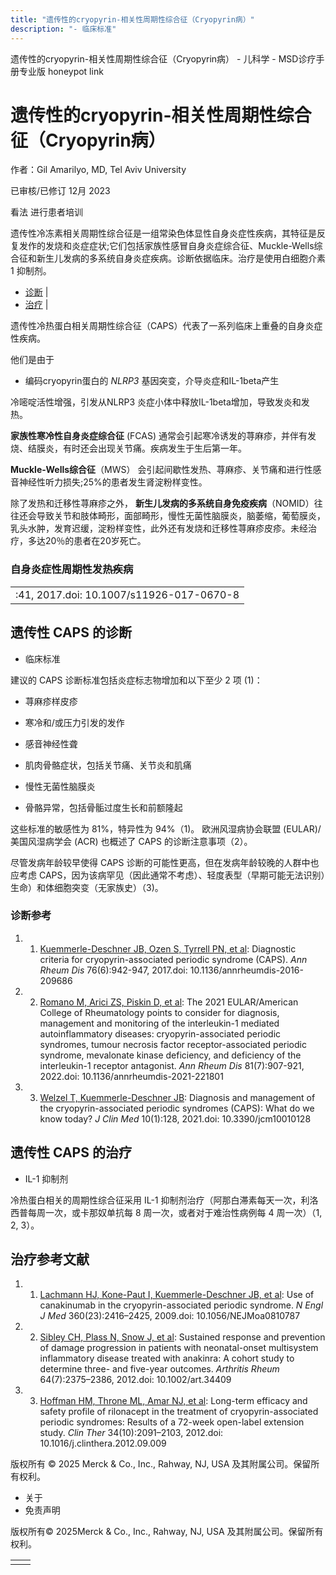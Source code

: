 ```yaml
---
title: "遗传性的cryopyrin-相关性周期性综合征（Cryopyrin病）"
description: "- 临床标准"
---
```


﻿遗传性的cryopyrin-相关性周期性综合征（Cryopyrin病） - 儿科学 - MSD诊疗手册专业版 honeypot link

# 遗传性的cryopyrin-相关性周期性综合征（Cryopyrin病）

作者：Gil Amarilyo, MD, Tel Aviv University

已审核/已修订 12月 2023

看法 进行患者培训

遗传性冷冻素相关周期性综合征是一组常染色体显性自身炎症性疾病，其特征是反复发作的发烧和炎症症状;它们包括家族性感冒自身炎症综合征、Muckle-Wells综合征和新生儿发病的多系统自身炎症疾病。诊断依据临床。治疗是使用白细胞介素 1 抑制剂。

- [诊断](#诊断_v47622803_zh) \|
- [治疗](#治疗_v47622830_zh) \|

遗传性冷热蛋白相关周期性综合征（CAPS）代表了一系列临床上重叠的自身炎症性疾病。

他们是由于

- 编码cryopyrin蛋白的 _NLRP3_ 基因突变，介导炎症和IL-1beta产生


冷嘧啶活性增强，引发从NLRP3 炎症小体中释放IL-1beta增加，导致发炎和发热。

**家族性寒冷性自身炎症综合征** (FCAS) 通常会引起寒冷诱发的荨麻疹，并伴有发烧、结膜炎，有时还会出现关节痛。疾病发生于生后第一年。

**Muckle-Wells综合征**（MWS） 会引起间歇性发热、荨麻疹、关节痛和进行性感音神经性听力损失;25%的患者发生肾淀粉样变性。

除了发热和迁移性荨麻疹之外， **新生儿发病的多系统自身免疫疾病**（NOMID）往往还会导致关节和肢体畸形，面部畸形，慢性无菌性脑膜炎，脑萎缩，葡萄膜炎，乳头水肿，发育迟缓，淀粉样变性，此外还有发烧和迁移性荨麻疹皮疹。未经治疗，多达20％的患者在20岁死亡。

### 自身炎症性周期性发热疾病

|     |
| --- |
| :41, 2017.doi: 10.1007/s11926-017-0670-8 |

## 遗传性 CAPS 的诊断

- 临床标准


建议的 CAPS 诊断标准包括炎症标志物增加和以下至少 2 项 (1)：

- 荨麻疹样皮疹

- 寒冷和/或压力引发的发作

- 感音神经性聋

- 肌肉骨骼症状，包括关节痛、关节炎和肌痛

- 慢性无菌性脑膜炎

- 骨骼异常，包括骨骺过度生长和前额隆起


这些标准的敏感性为 81%，特异性为 94%（1)。 欧洲风湿病协会联盟 (EULAR)/美国风湿病学会 (ACR) 也概述了 CAPS 的诊断注意事项（2）。

尽管发病年龄较早使得 CAPS 诊断的可能性更高，但在发病年龄较晚的人群中也应考虑 CAPS，因为该病罕见（因此通常不考虑）、轻度表型（早期可能无法识别）生命）和体细胞突变（无家族史）（3)。

### 诊断参考

1. 1. [Kuemmerle-Deschner JB, Ozen S, Tyrrell PN, et al](https://pubmed.ncbi.nlm.nih.gov/27707729/): Diagnostic criteria for cryopyrin-associated periodic syndrome (CAPS). _Ann Rheum Dis_ 76(6):942-947, 2017.doi: 10.1136/annrheumdis-2016-209686

2. 2. [Romano M, Arici ZS, Piskin D, et al](https://pubmed.ncbi.nlm.nih.gov/35623638/): The 2021 EULAR/American College of Rheumatology points to consider for diagnosis, management and monitoring of the interleukin-1 mediated autoinflammatory diseases: cryopyrin-associated periodic syndromes, tumour necrosis factor receptor-associated periodic syndrome, mevalonate kinase deficiency, and deficiency of the interleukin-1 receptor antagonist. _Ann Rheum Dis_ 81(7):907-921, 2022.doi: 10.1136/annrheumdis-2021-221801

3. 3. [Welzel T, Kuemmerle-Deschner JB](https://www.ncbi.nlm.nih.gov/pmc/articles/PMC7794776/): Diagnosis and management of the cryopyrin-associated periodic syndromes (CAPS): What do we know today? _J Clin Med_ 10(1):128, 2021.doi: 10.3390/jcm10010128


## 遗传性 CAPS 的治疗

- IL-1 抑制剂


冷热蛋白相关的周期性综合征采用 IL-1 抑制剂治疗（阿那白滞素每天一次，利洛西普每周一次，或卡那奴单抗每 8 周一次，或者对于难治性病例每 4 周一次）（1, 2, 3）。

## 治疗参考文献

1. 1. [Lachmann HJ, Kone-Paut I, Kuemmerle-Deschner JB, et al](http://www.nejm.org/doi/full/10.1056/NEJMoa0810787): Use of canakinumab in the cryopyrin-associated periodic syndrome. _N Engl J Med_ 360(23):2416–2425, 2009.doi: 10.1056/NEJMoa0810787

2. 2. [Sibley CH, Plass N, Snow J, et al](https://www.ncbi.nlm.nih.gov/pmc/articles/PMC3474541/): Sustained response and prevention of damage progression in patients with neonatal-onset multisystem inflammatory disease treated with anakinra: A cohort study to determine three- and five-year outcomes. _Arthritis Rheum_ 64(7):2375–2386, 2012.doi: 10.1002/art.34409

3. 3. [Hoffman HM, Throne ML, Amar NJ, et al](https://www.ncbi.nlm.nih.gov/pubmed/23031624): Long-term efficacy and safety profile of rilonacept in the treatment of cryopyrin-associated periodic syndromes: Results of a 72-week open-label extension study. _Clin Ther_ 34(10):2091–2103, 2012.doi: 10.1016/j.clinthera.2012.09.009




版权所有 © 2025
Merck & Co., Inc., Rahway, NJ, USA 及其附属公司。保留所有权利。

- 关于
- 免责声明

版权所有© 2025Merck & Co., Inc., Rahway, NJ, USA 及其附属公司。保留所有权利。

|     |     |
| --- | --- |
|  |  |